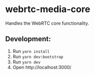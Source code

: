# webrtc-media-core

Handles the WebRTC core functionality.

## Development:

1. Run `yarn install`
1. Run `yarn dev:bootstrap`
1. Run `yarn dev`
1. Open http://localhost:3000/
